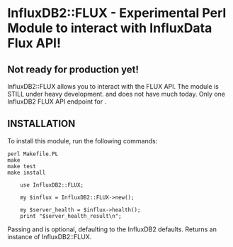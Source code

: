 # InfluxDB2::FLUX - Experimental Perl Module to interact with InfluxData Flux API!


## Not ready for production yet!

InfluxDB2::FLUX allows you to interact with the FLUX API. The module is STILL
under heavy development. and does not have much today. Only one InfluxDB2 FLUX API
endpoint for <health>.


## INSTALLATION

To install this module, run the following commands:

	perl Makefile.PL
	make
	make test
	make install

```
    use InfluxDB2::FLUX;

    my $influx = InfluxDB2::FLUX->new();

    my $server_health = $influx->health();
    print "$server_health_result\n";

```


Passing <host> and <port> is optional, defaulting to the InfluxDB2 defaults. Returns
an instance of InfluxDB2::FLUX.

